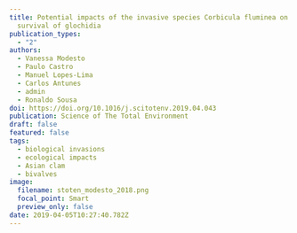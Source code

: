 ```yaml
---
title: Potential impacts of the invasive species Corbicula fluminea on the
  survival of glochidia
publication_types:
  - "2"
authors:
  - Vanessa Modesto
  - Paulo Castro
  - Manuel Lopes-Lima
  - Carlos Antunes
  - admin
  - Ronaldo Sousa
doi: https://doi.org/10.1016/j.scitotenv.2019.04.043
publication: Science of The Total Environment
draft: false
featured: false
tags:
  - biological invasions
  - ecological impacts
  - Asian clam
  - bivalves
image:
  filename: stoten_modesto_2018.png
  focal_point: Smart
  preview_only: false
date: 2019-04-05T10:27:40.782Z
---
```

